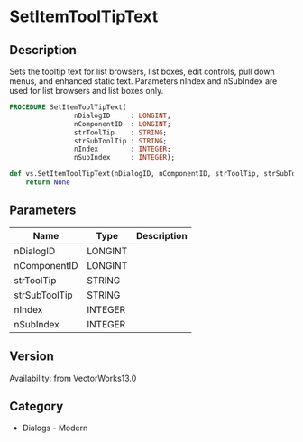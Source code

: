 # SetItemToolTipText

## Description
Sets the tooltip text for list browsers, list boxes, edit controls, pull down menus, and enhanced static text.  Parameters nIndex and nSubIndex are used for list browsers and list boxes only.

```pascal
PROCEDURE SetItemToolTipText(
				nDialogID     : LONGINT;
				nComponentID  : LONGINT;
				strToolTip    : STRING;
				strSubToolTip : STRING;
				nIndex        : INTEGER;
				nSubIndex     : INTEGER);
```

```python
def vs.SetItemToolTipText(nDialogID, nComponentID, strToolTip, strSubToolTip, nIndex, nSubIndex):
    return None
```

## Parameters
|Name|Type|Description|
|---|---|---|
|nDialogID|LONGINT|   |
|nComponentID|LONGINT|   |
|strToolTip|STRING|   |
|strSubToolTip|STRING|   |
|nIndex|INTEGER|   |
|nSubIndex|INTEGER|   |

## Version
Availability: from VectorWorks13.0

## Category
* Dialogs - Modern

